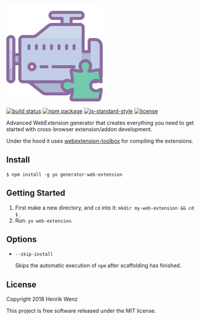 [![generator-web-extension](./assets/icon.svg)](https://www.npmjs.com/package/generator-web-extension)

[![build status](https://secure.travis-ci.org/HaNdTriX/generator-web-extension.png?branch=master)](https://travis-ci.org/HaNdTriX/generator-web-extension) 
[![npm package](https://badge.fury.io/js/generator-web-extension.svg)](https://www.npmjs.com/package/generator-web-extension)
[![js-standard-style](https://img.shields.io/badge/code%20style-standard-green.svg?style=flat-square)](https://github.com/feross/standard)
[![license](https://img.shields.io/npm/l/generator-web-extension.svg)](https://github.com/HaNdTriX/generator-web-extension/blob/master/LICENSE)

Advanced WebExtension generator that creates everything you need to get started with cross-browser extension/addon development. 

Under the hood it uses [webextension-toolbox](https://github.com/HaNdTriX/webextension-toolbox) for compiling the extensions.

## Install

```shell
$ npm install -g yo generator-web-extension
```

## Getting Started

1. First make a new directory, and `cd` into it: `mkdir my-web-extension && cd $_`
2. Run: `yo web-extension`.

## Options

* `--skip-install`

  Skips the automatic execution of `npm` after
  scaffolding has finished.

## License

Copyright 2018 Henrik Wenz

This project is free software released under the MIT license.
